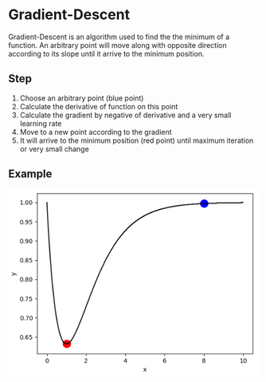 # Gradient-Descent
Gradient-Descent is an algorithm used to find the the minimum of a function. An arbitrary point will move along with opposite direction according to its slope until it arrive to the minimum position.

## Step
1. Choose an arbitrary point (blue point)
2. Calculate the derivative of function on this point
3. Calculate the gradient by negative of derivative and a very small learning rate
3. Move to a new point according to the gradient
4. It will arrive to the minimum position (red point) until maximum iteration or very small change

## Example
![image](https://github.com/ChienKangLu/Gradient-Descent/blob/master/gradient-descent-example.png)


